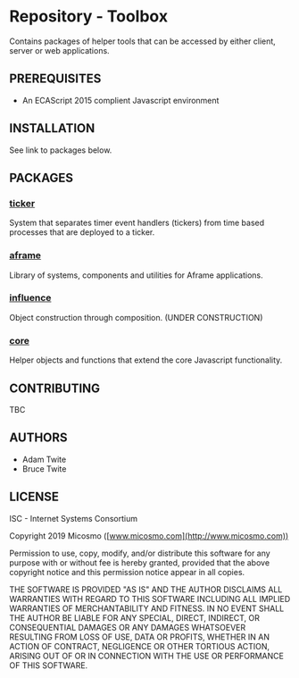 # Repository - Toolbox

Contains packages of helper tools that can be accessed by either client, server or web applications.

## PREREQUISITES

* An ECAScript 2015 complient Javascript environment

## INSTALLATION

See link to packages below.

## PACKAGES

### [ticker](./ticker/README.md)

System that separates timer event handlers (tickers) from time based processes that are deployed to a ticker.

### [aframe](./aframe/README.md)

Library of systems, components and utilities for Aframe applications.

### [influence](./influence/README.md)

Object construction through composition. (UNDER CONSTRUCTION)

### [core](./core/README.md)

Helper objects and functions that extend the core Javascript functionality.

## CONTRIBUTING

TBC

## AUTHORS

* Adam Twite
* Bruce Twite

## LICENSE

ISC - Internet Systems Consortium

Copyright 2019 Micosmo ([www.micosmo.com](http://www.micosmo.com))

Permission to use, copy, modify, and/or distribute this software for any purpose with or without fee is hereby granted, provided that the above copyright notice and this permission notice appear in all copies.

THE SOFTWARE IS PROVIDED "AS IS" AND THE AUTHOR DISCLAIMS ALL WARRANTIES WITH REGARD TO THIS SOFTWARE INCLUDING ALL IMPLIED WARRANTIES OF MERCHANTABILITY AND FITNESS. IN NO EVENT SHALL THE AUTHOR BE LIABLE FOR ANY SPECIAL, DIRECT, INDIRECT, OR CONSEQUENTIAL DAMAGES OR ANY DAMAGES WHATSOEVER RESULTING FROM LOSS OF USE, DATA OR PROFITS, WHETHER IN AN ACTION OF CONTRACT, NEGLIGENCE OR OTHER TORTIOUS ACTION, ARISING OUT OF OR IN CONNECTION WITH THE USE OR PERFORMANCE OF THIS SOFTWARE.
